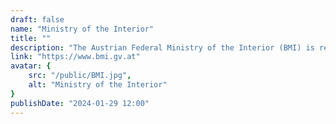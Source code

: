 ```yaml
---
draft: false
name: "Ministry of the Interior"
title: ""
description: "The Austrian Federal Ministry of the Interior (BMI) is responsible for safeguarding the internal security of Austria. It covers a broad range of tasks relevant to internal security, reaching far beyond the core security tasks of police matters. "
link: "https://www.bmi.gv.at"
avatar: {
    src: "/public/BMI.jpg",
    alt: "Ministry of the Interior"
}
publishDate: "2024-01-29 12:00"
---
```

